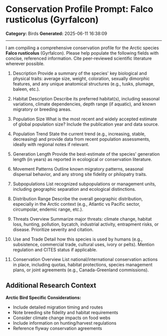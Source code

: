 # Conservation Profile Prompt: Falco rusticolus (Gyrfalcon)
**Category:** Birds
**Generated:** 2025-06-11 16:38:09

---

I am compiling a comprehensive conservation profile for the Arctic species **Falco rusticolus** (Gyrfalcon). Please help populate the following fields with concise, referenced information. Cite peer-reviewed scientific literature wherever possible.

1. Description
Provide a summary of the species' key biological and physical traits: average size, weight, coloration, sexually dimorphic features, and any unique anatomical structures (e.g., tusks, plumage, baleen, etc.).

2. Habitat Description
Describe its preferred habitat(s), including seasonal variations, climate dependencies, depth range (if aquatic), and known migratory or breeding areas.

3. Population Size
What is the most recent and widely accepted estimate of global population size? Include the publication year and data source.

4. Population Trend
State the current trend (e.g., increasing, stable, decreasing) and provide data from recent population assessments, ideally with regional notes if relevant.

5. Generation Length
Provide the best-estimate of the species' generation length (in years) as reported in ecological or conservation literature.

6. Movement Patterns
Outline known migratory patterns, seasonal dispersal behavior, and any strong site fidelity or philopatry traits.

7. Subpopulations
List recognized subpopulations or management units, including geographic separation and ecological distinctions.

8. Distribution Range
Describe the overall geographic distribution, especially in the Arctic context (e.g., Atlantic vs Pacific sector, circumpolar, endemic range, etc.).

9. Threats Overview
Summarize major threats: climate change, habitat loss, hunting, pollution, bycatch, industrial activity, entrapment risks, or disease. Prioritize severity and citation.

10. Use and Trade
Detail how this species is used by humans (e.g., subsistence, commercial trade, cultural uses, ivory or pelts). Mention regulation and CITES status if applicable.

11. Conservation Overview
List national/international conservation actions in place, including quotas, habitat protections, species management plans, or joint agreements (e.g., Canada-Greenland commissions).

## Additional Research Context

**Arctic Bird Specific Considerations:**
- Include detailed migration timing and routes
- Note breeding site fidelity and habitat requirements
- Consider climate change impacts on food webs
- Include information on hunting/harvest regulations
- Reference flyway conservation agreements